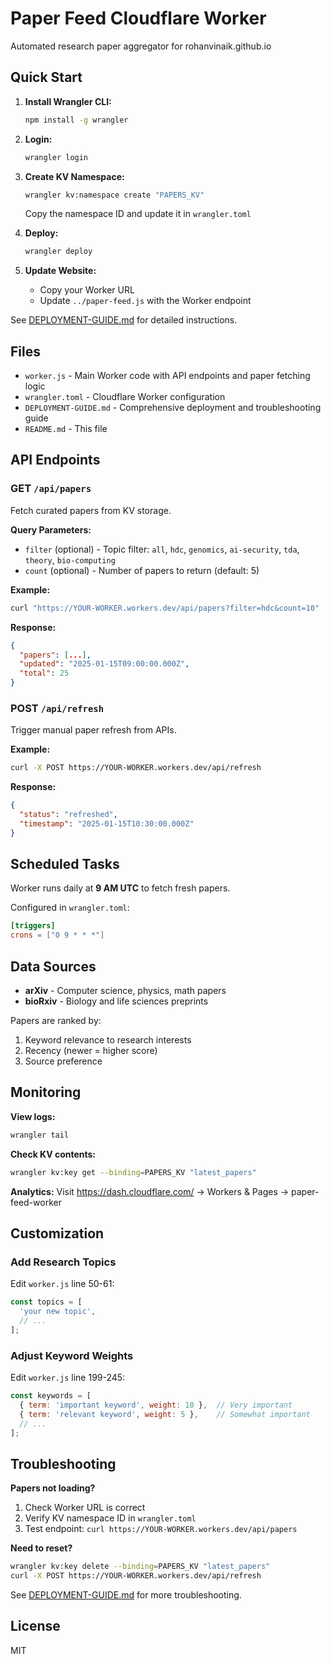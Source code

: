 # Paper Feed Cloudflare Worker

Automated research paper aggregator for rohanvinaik.github.io

## Quick Start

1. **Install Wrangler CLI:**
   ```bash
   npm install -g wrangler
   ```

2. **Login:**
   ```bash
   wrangler login
   ```

3. **Create KV Namespace:**
   ```bash
   wrangler kv:namespace create "PAPERS_KV"
   ```
   Copy the namespace ID and update it in `wrangler.toml`

4. **Deploy:**
   ```bash
   wrangler deploy
   ```

5. **Update Website:**
   - Copy your Worker URL
   - Update `../paper-feed.js` with the Worker endpoint

See [DEPLOYMENT-GUIDE.md](./DEPLOYMENT-GUIDE.md) for detailed instructions.

## Files

- `worker.js` - Main Worker code with API endpoints and paper fetching logic
- `wrangler.toml` - Cloudflare Worker configuration
- `DEPLOYMENT-GUIDE.md` - Comprehensive deployment and troubleshooting guide
- `README.md` - This file

## API Endpoints

### GET `/api/papers`

Fetch curated papers from KV storage.

**Query Parameters:**
- `filter` (optional) - Topic filter: `all`, `hdc`, `genomics`, `ai-security`, `tda`, `theory`, `bio-computing`
- `count` (optional) - Number of papers to return (default: 5)

**Example:**
```bash
curl "https://YOUR-WORKER.workers.dev/api/papers?filter=hdc&count=10"
```

**Response:**
```json
{
  "papers": [...],
  "updated": "2025-01-15T09:00:00.000Z",
  "total": 25
}
```

### POST `/api/refresh`

Trigger manual paper refresh from APIs.

**Example:**
```bash
curl -X POST https://YOUR-WORKER.workers.dev/api/refresh
```

**Response:**
```json
{
  "status": "refreshed",
  "timestamp": "2025-01-15T10:30:00.000Z"
}
```

## Scheduled Tasks

Worker runs daily at **9 AM UTC** to fetch fresh papers.

Configured in `wrangler.toml`:
```toml
[triggers]
crons = ["0 9 * * *"]
```

## Data Sources

- **arXiv** - Computer science, physics, math papers
- **bioRxiv** - Biology and life sciences preprints

Papers are ranked by:
1. Keyword relevance to research interests
2. Recency (newer = higher score)
3. Source preference

## Monitoring

**View logs:**
```bash
wrangler tail
```

**Check KV contents:**
```bash
wrangler kv:key get --binding=PAPERS_KV "latest_papers"
```

**Analytics:**
Visit https://dash.cloudflare.com/ → Workers & Pages → paper-feed-worker

## Customization

### Add Research Topics

Edit `worker.js` line 50-61:
```javascript
const topics = [
  'your new topic',
  // ...
];
```

### Adjust Keyword Weights

Edit `worker.js` line 199-245:
```javascript
const keywords = [
  { term: 'important keyword', weight: 10 },  // Very important
  { term: 'relevant keyword', weight: 5 },    // Somewhat important
  // ...
];
```

## Troubleshooting

**Papers not loading?**
1. Check Worker URL is correct
2. Verify KV namespace ID in `wrangler.toml`
3. Test endpoint: `curl https://YOUR-WORKER.workers.dev/api/papers`

**Need to reset?**
```bash
wrangler kv:key delete --binding=PAPERS_KV "latest_papers"
curl -X POST https://YOUR-WORKER.workers.dev/api/refresh
```

See [DEPLOYMENT-GUIDE.md](./DEPLOYMENT-GUIDE.md) for more troubleshooting.

## License

MIT
